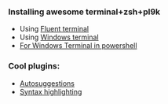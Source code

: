 ### Installing awesome terminal+zsh+pl9k

- Using [Fluent terminal](https://dev.to/dylantientcheu/transforming-your-ugly-windows-terminal-to-a-unicorn-577k)
- Using [Windows terminal](https://blog.bobbyallen.me/2019/08/03/an-awesome-linux-terminal-with-microsoft-terminal-and-oh-my-zsh-on-windows-10/)
- [For Windows Terminal in powershell](https://www.hanselman.com/blog/HowToMakeAPrettyPromptInWindowsTerminalWithPowerlineNerdFontsCascadiaCodeWSLAndOhmyposh.aspx)



### Cool plugins:

- [Autosuggestions](https://github.com/zsh-users/zsh-autosuggestions)
- [Syntax highlighting](https://github.com/zsh-users/zsh-syntax-highlighting)


